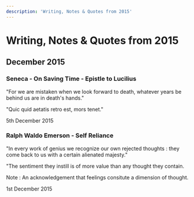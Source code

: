 ```yaml
---
description: 'Writing, Notes & Quotes from 2015'
---
```


# Writing, Notes & Quotes from 2015

## December 2015

### Seneca - On Saving Time - Epistle to Lucilius

"For we are mistaken when we look forward to death, whatever years be behind us are in death's hands."

"Quic quid aetatis retro est, mors tenet."

5th December 2015

### Ralph Waldo Emerson - Self Reliance

"In every work of genius we recognize our own rejected thoughts : they come back to us with a certain alienated majesty."

"The sentiment they instill is of more value than any thought they contain.

Note : An acknowledgement that feelings consitute a dimension of thought.

1st December 2015







